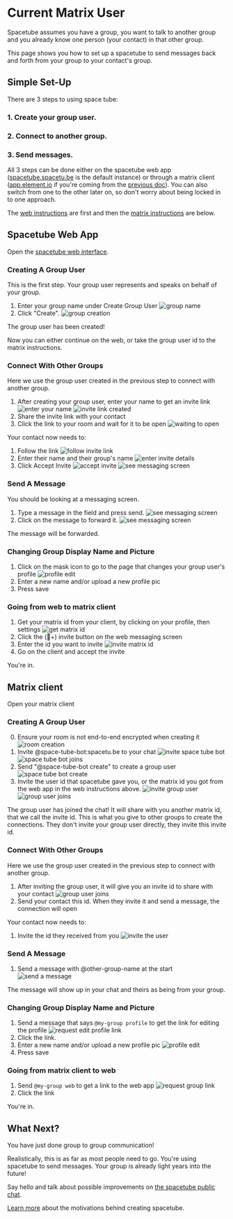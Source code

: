 # Current Matrix User

Spacetube assumes you have a group, you want to talk to another group and you already know one person (your contact) in that other group.

This page shows you how to set up a spacetube to send messages back and forth from your group to your contact's group.

## Simple Set-Up

There are 3 steps to using space tube:

### 1. Create your group user.
### 2. Connect to another group.
### 3. Send messages.

All 3 steps can be done either on the spacetube web app ([spacetube.spacetu.be](spacetube.spacetu.be) is the default instance) or through a matrix client ([app.element.io](app.element.io) if you're coming from the [previous doc](./new.html)). You can also switch from one to the other later on, so don't worry about being locked in to one approach.

The [web instructions](./current.html#spacetubewebapp) are first and then the [matrix instructions](./current.html#matrixclient) are below.

## Spacetube Web App

Open the [spacetube web interface](https://spacetube.spacetu.be). 

### Creating A Group User

This is the first step. Your group user represents and speaks on behalf of your group.

1. Enter your group name under Create Group User ![group name](./content/images/web-1.jpg)
2. Click "Create". ![group creation](./content/images/web-2.jpg)

The group user has been created! 

Now you can either continue on the web, or take the group user id to the matrix instructions.

### Connect With Other Groups

Here we use the group user created in the previous step to connect with another group.

1. After creating your group user, enter your name to get an invite link ![enter your name](./content/images/web-3.jpg)
![invite link created](./content/images/web-4.jpg)
2. Share the invite link with your contact
3. Click the link to your room and wait for it to be open ![waiting to open](./content/images/web-13.jpg)

Your contact now needs to:

1. Follow the link ![follow invite link](./content/images/web-5.jpg)
2. Enter their name and their group's name ![enter invite details](./content/images/web-6.jpg)
3. Click Accept Invite ![accept invite](./content/images/web-7.jpg)
 ![see messaging screen](./content/images/web-8.jpg)

### Send A Message

You should be looking at a messaging screen.

1. Type a message in the field and press send.  ![see messaging screen](./content/images/web-8.jpg)
2. Click on the message to forward it. ![see messaging screen](./content/images/web-9.jpg)

The message will be forwarded.

### Changing Group Display Name and Picture

1. Click on the mask icon to go to the page that changes your group user's profile ![profile edit](./content/images/web-12.jpg)
2. Enter a new name and/or upload a new profile pic
3. Press save

### Going from web to matrix client

1. Get your matrix id from your client, by clicking on your profile, then settings ![get matrix id](./content/images/matrix-14.jpg)
2. Click the (🧍+) invite button on the web messaging screen 
3. Enter the id you want to invite ![invite matrix id](./content/images/web-11.jpg)
4. Go on the client and accept the invite

You're in.

## Matrix client

Open your matrix client

### Creating A Group User

0. Ensure your room is not end-to-end encrypted when creating it ![room creation](./content/images/matrix-3.jpg)
1. Invite @space-tube-bot:spacetu.be to your chat ![invite space tube bot](./content/images/matrix-5.jpg)
![space tube bot joins](./content/images/matrix-6.jpg)
2. Send "@space-tube-bot create" to create a group user ![space tube bot create](./content/images/matrix-7.jpg)
3. Invite the user id that spacetube gave you, or the matrix id you got from the web app in the web instructions above. ![invite group user](./content/images/matrix-8.jpg)
 ![group user joins](./content/images/matrix-9.jpg)

The group user has joined the chat! It will share with you another matrix id, that we call the invite id. This is what you give to other groups to create the connections. They don't invite your group user directly, they invite this invite id.

### Connect With Other Groups

Here we use the group user created in the previous step to connect with another group.

1. After inviting the group user, it will give you an invite id to share with your contact ![group user joins](./content/images/matrix-9.jpg)
2. Send your contact this id. When they invite it and send a message, the connection will open

Your contact now needs to:

1. Invite the id they received from you ![invite the user](./content/images/matrix-10.jpg)

### Send A Message

1. Send a message with @other-group-name at the start ![send a message](./content/images/matrix-11.jpg)

The message will show up in your chat and theirs as being from your group.

### Changing Group Display Name and Picture

1. Send a message that says `@my-group profile` to get the link for editing the profile ![request edit profile link](./content/images/matrix-13.jpg)
2. Click the link.
3. Enter a new name and/or upload a new profile pic ![profile edit](./content/images/web-12.jpg)
4. Press save

### Going from matrix client to web

1. Send `@my-group web` to get a link to the web app ![request group link](./content/images/matrix-12.jpg)
2. Click the link

You're in.

## What Next?

You have just done group to group communication!

Realistically, this is as far as most people need to go. You're using spacetube to send messages. Your group is already light years into the future!

Say hello and talk about possible improvements on [the spacetube public chat](https://matrix.to/#/#spacetube-public:spacetu.be).

[Learn more](./why.html) about the motivations behind creating spacetube.
